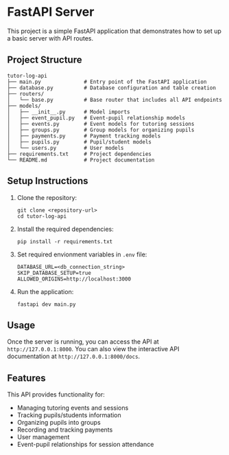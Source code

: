 # FastAPI Server

This project is a simple FastAPI application that demonstrates how to set up a basic server with API routes.

## Project Structure

```
tutor-log-api
├── main.py              # Entry point of the FastAPI application
├── database.py          # Database configuration and table creation
├── routers/
│   └── base.py          # Base router that includes all API endpoints
├── models/
│   ├── __init__.py      # Model imports
│   ├── event_pupil.py   # Event-pupil relationship models
│   ├── events.py        # Event models for tutoring sessions
│   ├── groups.py        # Group models for organizing pupils
│   ├── payments.py      # Payment tracking models
│   ├── pupils.py        # Pupil/student models
│   └── users.py         # User models
├── requirements.txt     # Project dependencies
└── README.md            # Project documentation
```

## Setup Instructions

1. Clone the repository:
   ```
   git clone <repository-url>
   cd tutor-log-api
   ```

2. Install the required dependencies:
   ```
   pip install -r requirements.txt
   ```

3. Set required envionment variables in `.env` file:
   ```
   DATABASE_URL=<db_connection_string>
   SKIP_DATABASE_SETUP=true
   ALLOWED_ORIGINS=http://localhost:3000
   ``` 

4. Run the application:
   ```
   fastapi dev main.py 
   ```

## Usage

Once the server is running, you can access the API at `http://127.0.0.1:8000`. You can also view the interactive API documentation at `http://127.0.0.1:8000/docs`.

## Features

This API provides functionality for:
- Managing tutoring events and sessions
- Tracking pupils/students information
- Organizing pupils into groups
- Recording and tracking payments
- User management
- Event-pupil relationships for session attendance
